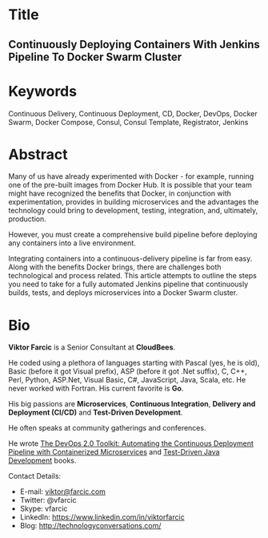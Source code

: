 Title
=====

Continuously Deploying Containers With Jenkins Pipeline To Docker Swarm Cluster
-------------------------------------------------------------------------------

Keywords
========

Continuous Delivery, Continuous Deployment, CD, Docker, DevOps, Docker Swarm, Docker Compose, Consul, Consul Template, Registrator, Jenkins

Abstract
========

Many of us have already experimented with Docker - for example, running one of the pre-built images from Docker Hub. It is possible that your team might have recognized the benefits that Docker, in conjunction with experimentation, provides in building microservices and the advantages the technology could bring to development, testing, integration, and, ultimately, production.

However, you must create a comprehensive build pipeline before deploying any containers into a live environment.

Integrating containers into a continuous-delivery pipeline is far from easy. Along with the benefits Docker brings, there are challenges both technological and process related. This article attempts to outline the steps you need to take for a fully automated Jenkins pipeline that continuously builds, tests, and deploys microservices into a Docker Swarm cluster.

Bio
===

**Viktor Farcic** is a Senior Consultant at **CloudBees**.

He coded using a plethora of languages starting with Pascal (yes, he is old), Basic (before it got Visual prefix), ASP (before it got .Net suffix), C, C++, Perl, Python, ASP.Net, Visual Basic, C#, JavaScript, Java, Scala, etc. He never worked with Fortran. His current favorite is **Go**.

His big passions are **Microservices**, **Continuous Integration**, **Delivery and Deployment (CI/CD)** and **Test-Driven Development**.

He often speaks at community gatherings and conferences.

He wrote [The DevOps 2.0 Toolkit: Automating the Continuous Deployment Pipeline with Containerized Microservices](http://www.amazon.com/dp/B01BJ4V66M) and [Test-Driven Java Development](http://www.amazon.com/Test-Driven-Java-Development-Viktor-Farcic-ebook/dp/B00YSIM3SC) books.

Contact Details:

* E-mail: viktor@farcic.com
* Twitter: @vfarcic
* Skype: vfarcic
* LinkedIn: https://www.linkedin.com/in/viktorfarcic
* Blog: http://technologyconversations.com/